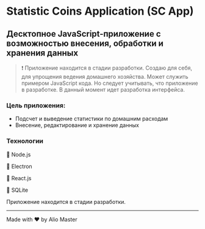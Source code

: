 # Statistic Coins Application (SC App)

## Десктопное JavaScript-приложение с возможностью внесения, обработки и хранения данных

> :exclamation: Приложение находится в стадии разработки.
> Создаю для себя, для упрощения ведения домашнего хозяйства. Может служить примером JavaScript кода. Но следует учитывать, что приложение в разработке. В данный момент идет разработка интерфейса.

### Цель приложения:
* Подсчет и выведение статистики по домашним расходам
* Внесение, редактирование и хранение данных

### Технологии
:small_orange_diamond: Node.js

:small_orange_diamond: Electron

:small_orange_diamond: React.js

:small_orange_diamond: SQLite

Приложение находится в стадии разработки.

---
Made with ♥ by Alio Master
